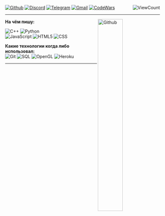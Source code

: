[![Github](https://img.shields.io/badge/-Github-111?style=flat&logo=Github&logoColor=white)](https://github.com/moonlincoder)
[![Discord](https://img.shields.io/badge/-Discord-474EA7?style=flat&logo=Discord&logoColor=white)](https://discordapp.com/users/483957617765515264)
[![Telegram](https://img.shields.io/badge/-Telegram-blue?style=flat&logo=telegram&logoColor=white)](https://t.me/t_ogni)
[![Gmail](https://img.shields.io/badge/-Gmail-c14438?style=flat&logo=Gmail&logoColor=white)](mailto:moonlin.coder@gmail.com)
[![CodeWars](https://img.shields.io/badge/-CodeWars-B1361E?style=flat&logo=Codewars&logoColor=white)](https://www.codewars.com/users/moonlincoder)
<img align="right" alt="ViewCount" src="https://views.whatilearened.today/views/github/moonlincoder/moonlincoder.svg" />

---

<!-- Any image aligned to the right. Beware the width -->
<img width="40%" align="right" alt="Github" src="https://raw.githubusercontent.com/moonlincoder/moonlincoder/main/skyline.png" />


**На чём пишу:** 

![C++](https://img.shields.io/badge/-C++-blue?style=for-the-badge&logo=cplusplus)
![Python](https://img.shields.io/badge/-Python-222?style=for-the-badge&logo=Python&logoColor=blue) <br/>
![JavaScript](https://img.shields.io/badge/javascript-%23323330.svg?style=for-the-badge&logo=javascript&logoColor=%23F7DF1E)
![HTML5](https://img.shields.io/badge/-HTML-E34F26?style=for-the-badge&logo=HTML5&logoColor=white)
![CSS](https://img.shields.io/badge/CSS-1572B6?style=for-the-badge&logo=CSS3&logoColor=white)
  
 **Какие технологии когда либо использовал:** <br/>
![Git](https://img.shields.io/badge/-Git-824?style=for-the-badge&logo=git)
![SQL](https://img.shields.io/badge/-SQL-66F?style=for-the-badge&logo=mysql&logoColor=black)
![OpenGL](https://img.shields.io/badge/-OpenGL-144?style=for-the-badge&logo=Opengl) 
![Heroku](https://img.shields.io/badge/-Heroku-805AC3?style=for-the-badge&logo=Heroku&logoColor=black)
</p>
 
---
